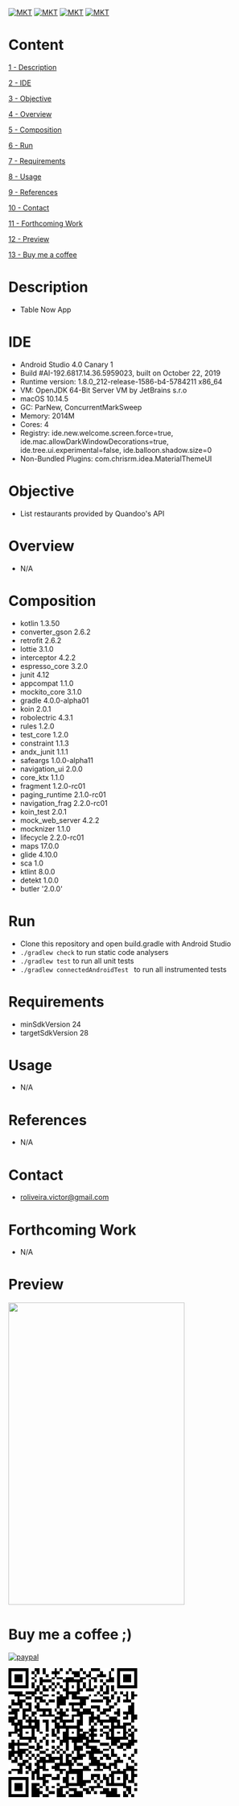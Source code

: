 [![MKT](https://img.shields.io/badge/version-v1.0.0-blue.svg)](https://img.shields.io/badge/version-v1.0.0-blue.svg)
[![MKT](https://img.shields.io/badge/language-Kotlin-orange.svg)](https://img.shields.io/badge/language-Kotlin-orange.svg)
[![MKT](https://img.shields.io/badge/platform-Android-lightgrey.svg)](https://img.shields.io/badge/platform-Android-lightgrey.svg)
[![MKT](https://img.shields.io/badge/license-Copyleft-red.svg)](./LICENSE)

# Content

[1 - Description](#description)

[2 - IDE](#ide)

[3 - Objective](#objective)

[4 - Overview](#overview)

[5 - Composition](#composition)

[6 - Run](#run)

[7 - Requirements](#requirements)

[8 - Usage](#usage)

[9 - References](#references)

[10 - Contact](#contact)

[11 - Forthcoming Work](#forthcoming-work)

[12 - Preview](#preview)

[13 - Buy me a coffee](#buy-me-a-coffee-)

# Description

-   Table Now App

# IDE

- Android Studio 4.0 Canary 1
- Build #AI-192.6817.14.36.5959023, built on October 22, 2019
- Runtime version: 1.8.0_212-release-1586-b4-5784211 x86_64
- VM: OpenJDK 64-Bit Server VM by JetBrains s.r.o
- macOS 10.14.5
- GC: ParNew, ConcurrentMarkSweep
- Memory: 2014M
- Cores: 4
- Registry: ide.new.welcome.screen.force=true, ide.mac.allowDarkWindowDecorations=true, ide.tree.ui.experimental=false, ide.balloon.shadow.size=0
- Non-Bundled Plugins: com.chrisrm.idea.MaterialThemeUI

# Objective

  - List restaurants provided by Quandoo's API

# Overview

  - N/A

# Composition

- kotlin            1.3.50
- converter_gson    2.6.2
- retrofit          2.6.2
- lottie            3.1.0
- interceptor       4.2.2
- espresso_core     3.2.0
- junit             4.12
- appcompat         1.1.0
- mockito_core      3.1.0
- gradle            4.0.0-alpha01
- koin              2.0.1
- robolectric       4.3.1
- rules             1.2.0
- test_core         1.2.0
- constraint        1.1.3
- andx_junit        1.1.1
- safeargs          1.0.0-alpha11
- navigation_ui     2.0.0
- core_ktx          1.1.0
- fragment          1.2.0-rc01
- paging_runtime    2.1.0-rc01
- navigation_frag   2.2.0-rc01
- koin_test         2.0.1
- mock_web_server   4.2.2
- mocknizer         1.1.0
- lifecycle         2.2.0-rc01
- maps              17.0.0
- glide             4.10.0
- sca               1.0
- ktlint            8.0.0
- detekt            1.0.0
- butler            '2.0.0'

# Run

  -  Clone this repository and open build.gradle with Android Studio
  -  `./gradlew check` to run static code analysers
  -  `./gradlew test` to run all unit tests
  -  `./gradlew connectedAndroidTest ` to run all instrumented tests

# Requirements

  - minSdkVersion 24
  - targetSdkVersion 28

# Usage

  - N/A 

#   References

  - N/A

#   Contact

  - roliveira.victor@gmail.com

#   Forthcoming Work

  - N/A

#   Preview

<img src="assets/preview.gif" width="350" height="600">

#   Buy me a coffee ;)

[![paypal](https://www.paypalobjects.com/en_US/i/btn/btn_donateCC_LG.gif)](https://www.paypal.com/cgi-bin/webscr?cmd=_donations&business=5VY87PA2ETA6A&item_name=Buy+me+a+coffe+%3B%29&currency_code=USD&source=url)


![qr.png](assets/qr.png)